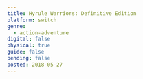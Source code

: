 ```yaml
---
title: Hyrule Warriors: Definitive Edition
platform: switch
genre:
  - action-adventure
digital: false
physical: true
guide: false
pending: false
posted: 2018-05-27
---
```

